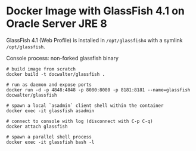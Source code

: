 Docker Image with GlassFish 4.1 on Oracle Server JRE 8
======================================================

GlassFish 4.1 (Web Profile) is installed in `/opt/glassfish4` with a symlink `/opt/glassfish`.

Console process: non-forked glassfish binary

```shell
# build image from scratch
docker build -t docwalter/glassfish .

# run as daemon and expose ports
docker run -d -p 4848:4848 -p 8080:8080 -p 8181:8181 --name=glassfish docwalter/glassfish

# spawn a local `asadmin` client shell within the container
docker exec -it glassfish asadmin

# connect to console with log (disconnect with C-p C-q)
docker attach glassfish

# spawn a parallel shell process
docker exec -it glassfish bash -l
```
